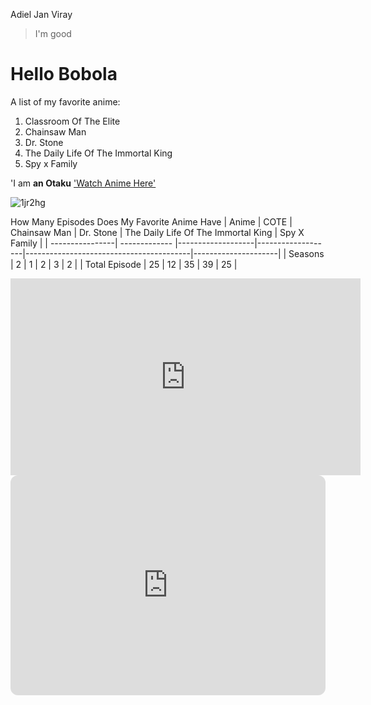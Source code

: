 
Adiel Jan Viray
>I'm good
# Hello Bobola



A list of my favorite anime:
1. Classroom Of The Elite
2. Chainsaw Man
3. Dr. Stone
4. The Daily Life Of The Immortal King
5. Spy x Family

'I am <b>an Otaku</b>
['Watch Anime Here'](https://animepahe.com/)

![1jr2hg](https://user-images.githubusercontent.com/122240824/212256729-18639d66-ebab-4ffc-a27f-f76388c7f6ec.jpg)

How Many Episodes Does My Favorite Anime Have
| Anime           |     COTE      |    Chainsaw Man   |     Dr. Stone     |   The Daily Life Of The Immortal King   |      Spy X Family   |
| ----------------| ------------- |-------------------|-------------------|-----------------------------------------|---------------------|
| Seasons         |       2       |         1         |         2         |                   3                     |          2          |
| Total Episode   |      25       |         12        |         35        |                   39                    |          25         |





<iframe width="560" height="315" src="https://www.youtube.com/embed/iBmq1zaanig" title="YouTube video player" frameborder="0" allow="accelerometer; autoplay; clipboard-write; encrypted-media; gyroscope; picture-in-picture; web-share" allowfullscreen></iframe>





<iframe style="border-radius:12px" src="https://open.spotify.com/embed/playlist/1KOSTRQRRFDXdllFjiWKqu?utm_source=generator" width="100%" height="352" frameBorder="0" allowfullscreen="" allow="autoplay; clipboard-write; encrypted-media; fullscreen; picture-in-picture" loading="lazy"></iframe>
